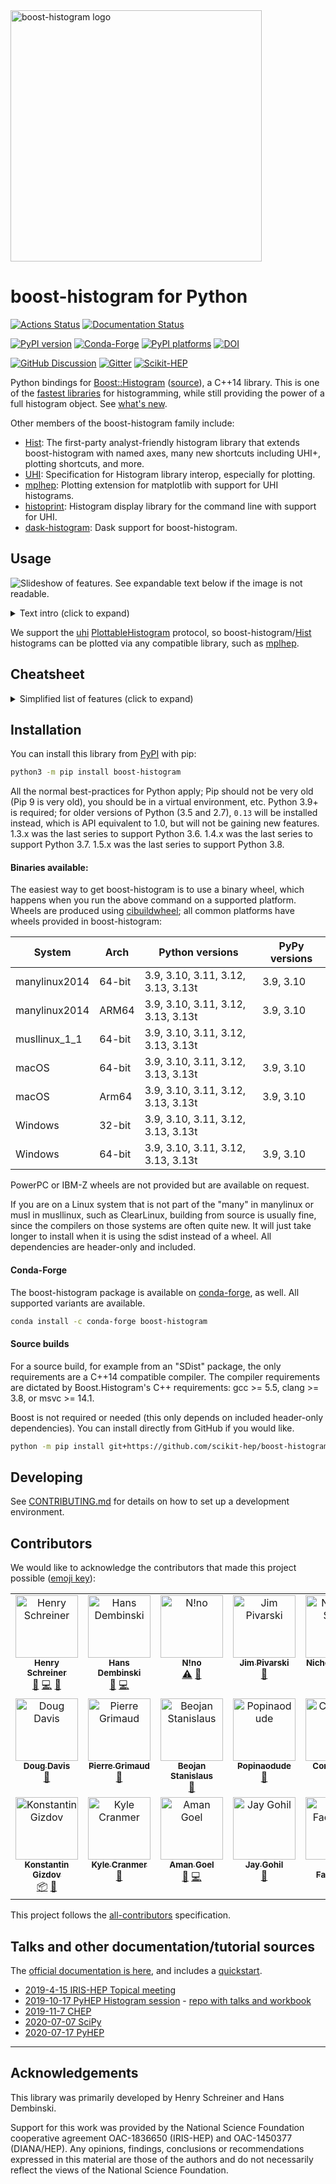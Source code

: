 <img alt="boost-histogram logo" width="402" src="https://raw.githubusercontent.com/scikit-hep/boost-histogram/develop/docs/_images/BoostHistogramPythonLogo.png"/>

# boost-histogram for Python

[![Actions Status][actions-badge]][actions-link]
[![Documentation Status][rtd-badge]][rtd-link]

[![PyPI version][pypi-version]][pypi-link]
[![Conda-Forge][conda-badge]][conda-link]
[![PyPI platforms][pypi-platforms]][pypi-link]
[![DOI](https://zenodo.org/badge/148885351.svg)](https://zenodo.org/badge/latestdoi/148885351)

[![GitHub Discussion][github-discussions-badge]][github-discussions-link]
[![Gitter][gitter-badge]][gitter-link]
[![Scikit-HEP][sk-badge]](https://scikit-hep.org/)

Python bindings for [Boost::Histogram][] ([source][Boost::Histogram source]), a C++14 library. This is one of the [fastest libraries][] for
histogramming, while still providing the power of a full histogram object. See
[what's new](./docs/CHANGELOG.md).

Other members of the boost-histogram family include:

- [Hist][]: The first-party analyst-friendly histogram library that extends
  boost-histogram with named axes, many new shortcuts including UHI+, plotting
  shortcuts, and more.
- [UHI][]: Specification for Histogram library interop, especially for plotting.
- [mplhep][]: Plotting extension for matplotlib with support for UHI histograms.
- [histoprint][]: Histogram display library for the command line with support for UHI.
- [dask-histogram][]: Dask support for boost-histogram.

[uhi]: https://uhi.readthedocs.io
[dask-histogram]: https://dask-histogram.readthedocs.io/en/stable/
[mplhep]: https://mplhep.readthedocs.io/en/latest/
[histoprint]: https://github.com/scikit-hep/histoprint

## Usage

![Slideshow of features. See expandable text below if the image is not readable.](https://github.com/scikit-hep/boost-histogram/raw/develop/docs/_images/banner.gif)

<details><summary>Text intro (click to expand)</summary>

```python
import boost_histogram as bh

# Compose axis however you like; this is a 2D histogram
hist = bh.Histogram(
    bh.axis.Regular(2, 0, 1),
    bh.axis.Regular(4, 0.0, 1.0),
)

# Filling can be done with arrays, one per dimension
hist.fill(
    [0.3, 0.5, 0.2],
    [0.1, 0.4, 0.9],
)

# NumPy array view into histogram counts, no overflow bins
values = hist.values()

# Make a new histogram with just the second axis, summing over the first, and
# rebinning the second into larger bins:
h2 = hist[::sum, :: bh.rebin(2)]
```

</details>

We support the [uhi][] [PlottableHistogram][] protocol, so boost-histogram/[Hist][]
histograms can be plotted via any compatible library, such as [mplhep][].

[uhi]: https://github.com/scikit-hep/uhi
[PlottableHistogram]: https://uhi.readthedocs.io/en/latest/plotting.html
[mplhep]: https://github.com/scikit-hep/mplhep

## Cheatsheet

<details><summary>Simplified list of features (click to expand)</summary>

- Many axis types (all support `metadata=...`)
  - `bh.axis.Regular(n, start, stop, ...)`: Make a regular axis. Options listed below.
    - `overflow=False`: Turn off overflow bin
    - `underflow=False`: Turn off underflow bin
    - `growth=True`: Turn on growing axis, bins added when out-of-range items added
    - `circular=True`: Turn on wrapping, so that out-of-range values wrap around into the axis
    - `transform=bh.axis.transform.Log`: Log spacing
    - `transform=bh.axis.transform.Sqrt`: Square root spacing
    - `transform=bh.axis.transform.Pow(v)`: Power spacing
    - See also the flexible [Function transform](https://boost-histogram.readthedocs.io/en/latest/usage/transforms.html)
  - `bh.axis.Integer(start, stop, *, underflow=True, overflow=True, growth=False, circular=False)`: Special high-speed version of `regular` for evenly spaced bins of width 1
  - `bh.axis.Variable([start, edge1, edge2, ..., stop], *, underflow=True, overflow=True, circular=False)`: Uneven bin spacing
  - `bh.axis.IntCategory([...], *, growth=False)`: Integer categories
  - `bh.axis.StrCategory([...], *, growth=False)`: String categories
  - `bh.axis.Boolean()`: A True/False axis
- Axis features:
  - `.index(value)`: The index at a point (or points) on the axis
  - `.value(index)`: The value for a fractional bin (or bins) in the axis
  - `.bin(i)`: The bin edges (continuous axis) or a bin value (discrete axis)
  - `.centers`: The N bin centers (if continuous)
  - `.edges`: The N+1 bin edges (if continuous)
  - `.extent`: The number of bins (including under/overflow)
  - `.metadata`: Anything a user wants to store
  - `.traits`: The options set on the axis
  - `.size`: The number of bins (not including under/overflow)
  - `.widths`: The N bin widths
- Many storage types
  - `bh.storage.Double()`: Doubles for weighted values (default)
  - `bh.storage.Int64()`: 64-bit unsigned integers
  - `bh.storage.Unlimited()`: Starts small, but can go up to unlimited precision ints or doubles.
  - `bh.storage.AtomicInt64()`: Threadsafe filling, experimental. Does not support growing axis in threads.
  - `bh.storage.Weight()`: Stores a weight and sum of weights squared.
  - `bh.storage.Mean()`: Accepts a sample and computes the mean of the samples (profile).
  - `bh.storage.WeightedMean()`: Accepts a sample and a weight. It computes the weighted mean of the samples.
- Accumulators
  - `bh.accumulator.Sum`: High accuracy sum (Neumaier) - used by the sum method when summing a numerical histogram
  - `bh.accumulator.WeightedSum`: Tracks a weighted sum and variance
  - `bh.accumulator.Mean`: Running count, mean, and variance (Welfords's incremental algorithm)
  - `bh.accumulator.WeightedMean`: Tracks a weighted sum, mean, and variance (West's incremental algorithm)
- Histogram operations
  - `h.ndim`: The number of dimensions
  - `h.size or len(h)`: The number of bins
  - `+`: Add two histograms (storages must match types currently)
  - `*=`: Multiply by a scaler (not all storages) (`hist * scalar` and `scalar * hist` supported too)
  - `/=`: Divide by a scaler (not all storages) (`hist / scalar` supported too)
  - `.kind`: Either `bh.Kind.COUNT` or `bh.Kind.MEAN`, depending on storage
  - `.storage_type`: Fetch the histogram storage type
  - `.sum(flow=False)`: The total count of all bins
  - `.project(ax1, ax2, ...)`: Project down to listed axis (numbers). Can also reorder axes.
  - `.to_numpy(flow=False, view=False)`: Convert to a NumPy style tuple (with or without under/overflow bins)
  - `.view(flow=False)`: Get a view on the bin contents (with or without under/overflow bins)
  - `.values(flow=False)`: Get a view on the values (counts or means, depending on storage)
  - `.variances(flow=False)`: Get the variances if available
  - `.counts(flow=False)`: Get the effective counts for all storage types
  - `.reset()`: Set counters to 0 (growing axis remain the same size)
  - `.empty(flow=False)`: Check to see if the histogram is empty (can check flow bins too if asked)
  - `.copy(deep=False)`: Make a copy of a histogram
  - `.axes`: Get the axes as a tuple-like (all properties of axes are available too)
    - `.axes[0]`: Get the 0th axis
    - `.axes.edges`: The lower values as a broadcasting-ready array
    - `.axes.centers`: The centers of the bins broadcasting-ready array
    - `.axes.widths`: The bin widths as a broadcasting-ready array
    - `.axes.metadata`: A tuple of the axes metadata
    - `.axes.size`: A tuple of the axes sizes (size without flow)
    - `.axes.extent`: A tuple of the axes extents (size with flow)
    - `.axes.bin(*args)`: Returns the bin edges as a tuple of pairs (continuous axis) or values (describe)
    - `.axes.index(*args)`: Returns the bin index at a value for each axis
    - `.axes.value(*args)`: Returns the bin value at an index for each axis
- Indexing - Supports [UHI Indexing](https://uhi.readthedocs.io/en/latest/indexing.html)
  - Bin content access / setting
    - `v = h[b]`: Access bin content by index number
    - `v = h[{0:b}]`: All actions can be represented by `axis:item` dictionary instead of by position (mostly useful for slicing)
  - Slicing to get histogram or set array of values
    - `h2 = h[a:b]`: Access a slice of a histogram, cut portions go to flow bins if present
    - `h2 = h[:, ...]`: Using `:` and `...` supported just like NumPy
    - `h2 = h[::sum]`: Third item in slice is the "action"
    - `h[...] = array`: Set the bin contents, either include or omit flow bins
  - Special accessors
    - `bh.loc(v)`: Supply value in axis coordinates instead of bin number
    - `bh.underflow`: The underflow bin (use empty beginning on slice for slicing instead)
    - `bh.overflow`: The overflow bin (use empty end on slice for slicing instead)
  - Special actions (third item in slice)
    - `sum`: Remove axes via projection; if limits are given, use those
    - `bh.rebin(n)`: Rebin an axis
- NumPy compatibility
  - `bh.numpy` provides faster [drop in replacements](https://boost-histogram.readthedocs.io/en/latest/usage/numpy.html) for NumPy histogram functions
  - Histograms follow the buffer interface, and provide `.view()`
  - Histograms can be converted to NumPy style output tuple with `.to_numpy()`
- Details
  - All objects support copy/deepcopy/pickle
  - Fully statically typed, tested with MyPy.

</details>

## Installation

You can install this library from [PyPI](https://pypi.org/project/boost-histogram/) with pip:

```bash
python3 -m pip install boost-histogram
```

All the normal best-practices for Python apply; Pip should not be very old (Pip
9 is very old), you should be in a virtual environment, etc. Python 3.9+ is
required; for older versions of Python (3.5 and 2.7), `0.13` will be installed
instead, which is API equivalent to 1.0, but will not be gaining new features.
1.3.x was the last series to support Python 3.6. 1.4.x was the last series to
support Python 3.7. 1.5.x was the last series to support Python 3.8.

#### Binaries available:

The easiest way to get boost-histogram is to use a binary wheel, which happens
when you run the above command on a supported platform. Wheels are produced using
[cibuildwheel](https://cibuildwheel.readthedocs.io/en/stable/); all common
platforms have wheels provided in boost-histogram:

| System        | Arch   | Python versions                    | PyPy versions |
| ------------- | ------ | ---------------------------------- | ------------- |
| manylinux2014 | 64-bit | 3.9, 3.10, 3.11, 3.12, 3.13, 3.13t | 3.9, 3.10     |
| manylinux2014 | ARM64  | 3.9, 3.10, 3.11, 3.12, 3.13, 3.13t | 3.9, 3.10     |
| musllinux_1_1 | 64-bit | 3.9, 3.10, 3.11, 3.12, 3.13, 3.13t |               |
| macOS         | 64-bit | 3.9, 3.10, 3.11, 3.12, 3.13, 3.13t | 3.9, 3.10     |
| macOS         | Arm64  | 3.9, 3.10, 3.11, 3.12, 3.13, 3.13t | 3.9, 3.10     |
| Windows       | 32-bit | 3.9, 3.10, 3.11, 3.12, 3.13, 3.13t |               |
| Windows       | 64-bit | 3.9, 3.10, 3.11, 3.12, 3.13, 3.13t | 3.9, 3.10     |

PowerPC or IBM-Z wheels are not provided but are available on request.

If you are on a Linux system that is not part of the "many" in manylinux or musl in musllinux, such as ClearLinux, building from source is usually fine, since the compilers on those systems are often quite new. It will just take longer to install when it is using the sdist instead of a wheel. All dependencies are header-only and included.

#### Conda-Forge

The boost-histogram package is available on [conda-forge](https://github.com/conda-forge/boost-histogram-feedstock), as well. All supported variants are available.

```bash
conda install -c conda-forge boost-histogram
```

#### Source builds

For a source build, for example from an "SDist" package, the only requirements are a C++14 compatible compiler. The compiler requirements are dictated by Boost.Histogram's C++ requirements: gcc >= 5.5, clang >= 3.8, or msvc >= 14.1.

Boost is not required or needed (this only depends on included header-only dependencies). You can install directly from GitHub if you would like.

```bash
python -m pip install git+https://github.com/scikit-hep/boost-histogram.git@develop
```

## Developing

See [CONTRIBUTING.md](.github/CONTRIBUTING.md) for details on how to set up a development environment.

## Contributors

We would like to acknowledge the contributors that made this project possible ([emoji key](https://allcontributors.org/docs/en/emoji-key)):

<!-- ALL-CONTRIBUTORS-LIST:START - Do not remove or modify this section -->
<!-- prettier-ignore-start -->
<!-- markdownlint-disable -->
<table>
  <tbody>
    <tr>
      <td align="center" valign="top" width="14.28%"><a href="http://iscinumpy.gitlab.io"><img src="https://avatars1.githubusercontent.com/u/4616906?v=4?s=100" width="100px;" alt="Henry Schreiner"/><br /><sub><b>Henry Schreiner</b></sub></a><br /><a href="#maintenance-henryiii" title="Maintenance">🚧</a> <a href="https://github.com/scikit-hep/boost-histogram/commits?author=henryiii" title="Code">💻</a> <a href="https://github.com/scikit-hep/boost-histogram/commits?author=henryiii" title="Documentation">📖</a></td>
      <td align="center" valign="top" width="14.28%"><a href="https://github.com/HDembinski"><img src="https://avatars0.githubusercontent.com/u/2631586?v=4?s=100" width="100px;" alt="Hans Dembinski"/><br /><sub><b>Hans Dembinski</b></sub></a><br /><a href="#maintenance-HDembinski" title="Maintenance">🚧</a> <a href="https://github.com/scikit-hep/boost-histogram/commits?author=HDembinski" title="Code">💻</a></td>
      <td align="center" valign="top" width="14.28%"><a href="http://lovelybuggies.github.io"><img src="https://avatars3.githubusercontent.com/u/29083689?v=4?s=100" width="100px;" alt="N!no"/><br /><sub><b>N!no</b></sub></a><br /><a href="https://github.com/scikit-hep/boost-histogram/commits?author=LovelyBuggies" title="Tests">⚠️</a> <a href="https://github.com/scikit-hep/boost-histogram/commits?author=LovelyBuggies" title="Documentation">📖</a></td>
      <td align="center" valign="top" width="14.28%"><a href="https://github.com/jpivarski"><img src="https://avatars0.githubusercontent.com/u/1852447?v=4?s=100" width="100px;" alt="Jim Pivarski"/><br /><sub><b>Jim Pivarski</b></sub></a><br /><a href="#ideas-jpivarski" title="Ideas, Planning, & Feedback">🤔</a></td>
      <td align="center" valign="top" width="14.28%"><a href="https://github.com/nsmith-"><img src="https://avatars3.githubusercontent.com/u/6587412?v=4?s=100" width="100px;" alt="Nicholas Smith"/><br /><sub><b>Nicholas Smith</b></sub></a><br /><a href="https://github.com/scikit-hep/boost-histogram/issues?q=author%3Ansmith-" title="Bug reports">🐛</a></td>
      <td align="center" valign="top" width="14.28%"><a href="http://www-pnp.physics.ox.ac.uk/~huffman/"><img src="https://avatars3.githubusercontent.com/u/45843291?v=4?s=100" width="100px;" alt="physicscitizen"/><br /><sub><b>physicscitizen</b></sub></a><br /><a href="https://github.com/scikit-hep/boost-histogram/issues?q=author%3Aphysicscitizen" title="Bug reports">🐛</a></td>
      <td align="center" valign="top" width="14.28%"><a href="https://www.linkedin.com/in/chanchal-kumar-maji-9230a9145/"><img src="https://avatars1.githubusercontent.com/u/31502077?v=4?s=100" width="100px;" alt="Chanchal Kumar Maji"/><br /><sub><b>Chanchal Kumar Maji</b></sub></a><br /><a href="https://github.com/scikit-hep/boost-histogram/commits?author=ChanchalKumarMaji" title="Documentation">📖</a></td>
    </tr>
    <tr>
      <td align="center" valign="top" width="14.28%"><a href="https://ddavis.io/"><img src="https://avatars2.githubusercontent.com/u/3202090?v=4?s=100" width="100px;" alt="Doug Davis"/><br /><sub><b>Doug Davis</b></sub></a><br /><a href="https://github.com/scikit-hep/boost-histogram/issues?q=author%3Adouglasdavis" title="Bug reports">🐛</a></td>
      <td align="center" valign="top" width="14.28%"><a href="https://github.com/pgrimaud"><img src="https://avatars1.githubusercontent.com/u/1866496?v=4?s=100" width="100px;" alt="Pierre Grimaud"/><br /><sub><b>Pierre Grimaud</b></sub></a><br /><a href="https://github.com/scikit-hep/boost-histogram/commits?author=pgrimaud" title="Documentation">📖</a></td>
      <td align="center" valign="top" width="14.28%"><a href="https://github.com/beojan"><img src="https://avatars0.githubusercontent.com/u/3727925?v=4?s=100" width="100px;" alt="Beojan Stanislaus"/><br /><sub><b>Beojan Stanislaus</b></sub></a><br /><a href="https://github.com/scikit-hep/boost-histogram/issues?q=author%3Abeojan" title="Bug reports">🐛</a></td>
      <td align="center" valign="top" width="14.28%"><a href="https://github.com/Popinaodude"><img src="https://avatars2.githubusercontent.com/u/20911987?v=4?s=100" width="100px;" alt="Popinaodude"/><br /><sub><b>Popinaodude</b></sub></a><br /><a href="https://github.com/scikit-hep/boost-histogram/issues?q=author%3APopinaodude" title="Bug reports">🐛</a></td>
      <td align="center" valign="top" width="14.28%"><a href="https://github.com/colizz"><img src="https://avatars2.githubusercontent.com/u/44885400?v=4?s=100" width="100px;" alt="Congqiao Li"/><br /><sub><b>Congqiao Li</b></sub></a><br /><a href="https://github.com/scikit-hep/boost-histogram/issues?q=author%3Acolizz" title="Bug reports">🐛</a></td>
      <td align="center" valign="top" width="14.28%"><a href="https://github.com/alexander-held"><img src="https://avatars0.githubusercontent.com/u/45009355?v=4?s=100" width="100px;" alt="alexander-held"/><br /><sub><b>alexander-held</b></sub></a><br /><a href="https://github.com/scikit-hep/boost-histogram/issues?q=author%3Aalexander-held" title="Bug reports">🐛</a></td>
      <td align="center" valign="top" width="14.28%"><a href="https://github.com/chrisburr"><img src="https://avatars3.githubusercontent.com/u/5220533?v=4?s=100" width="100px;" alt="Chris Burr"/><br /><sub><b>Chris Burr</b></sub></a><br /><a href="https://github.com/scikit-hep/boost-histogram/commits?author=chrisburr" title="Documentation">📖</a></td>
    </tr>
    <tr>
      <td align="center" valign="top" width="14.28%"><a href="https://keybase.io/kgizdov"><img src="https://avatars.githubusercontent.com/u/3164953?v=4?s=100" width="100px;" alt="Konstantin Gizdov"/><br /><sub><b>Konstantin Gizdov</b></sub></a><br /><a href="#platform-kgizdov" title="Packaging/porting to new platform">📦</a> <a href="https://github.com/scikit-hep/boost-histogram/issues?q=author%3Akgizdov" title="Bug reports">🐛</a></td>
      <td align="center" valign="top" width="14.28%"><a href="http://theoryandpractice.org"><img src="https://avatars.githubusercontent.com/u/4458890?v=4?s=100" width="100px;" alt="Kyle Cranmer"/><br /><sub><b>Kyle Cranmer</b></sub></a><br /><a href="https://github.com/scikit-hep/boost-histogram/commits?author=cranmer" title="Documentation">📖</a></td>
      <td align="center" valign="top" width="14.28%"><a href="http://amangoel.me"><img src="https://avatars.githubusercontent.com/u/10528392?v=4?s=100" width="100px;" alt="Aman Goel"/><br /><sub><b>Aman Goel</b></sub></a><br /><a href="https://github.com/scikit-hep/boost-histogram/commits?author=amangoel185" title="Documentation">📖</a> <a href="https://github.com/scikit-hep/boost-histogram/commits?author=amangoel185" title="Code">💻</a></td>
      <td align="center" valign="top" width="14.28%"><a href="http://jay-gohil.me"><img src="https://avatars.githubusercontent.com/u/59703162?v=4?s=100" width="100px;" alt="Jay Gohil"/><br /><sub><b>Jay Gohil</b></sub></a><br /><a href="https://github.com/scikit-hep/boost-histogram/commits?author=gohil-jay" title="Documentation">📖</a></td>
      <td align="center" valign="top" width="14.28%"><a href="https://github.com/pfackeldey"><img src="https://avatars.githubusercontent.com/u/18463582?v=4?s=100" width="100px;" alt="Peter Fackeldey"/><br /><sub><b>Peter Fackeldey</b></sub></a><br /><a href="https://github.com/scikit-hep/boost-histogram/commits?author=pfackeldey" title="Code">💻</a></td>
    </tr>
  </tbody>
</table>

<!-- markdownlint-restore -->
<!-- prettier-ignore-end -->

<!-- ALL-CONTRIBUTORS-LIST:END -->

This project follows the [all-contributors](https://github.com/all-contributors/all-contributors) specification.

## Talks and other documentation/tutorial sources

The [official documentation is here](https://boost-histogram.readthedocs.io/en/latest/index.html), and includes a [quickstart](https://boost-histogram.readthedocs.io/en/latest/usage/quickstart.html).

- [2019-4-15 IRIS-HEP Topical meeting](https://indico.cern.ch/event/803122/)
- [2019-10-17 PyHEP Histogram session](https://indico.cern.ch/event/833895/contributions/3577833/) - [repo with talks and workbook](https://github.com/henryiii/pres-bhandhist)
- [2019-11-7 CHEP](https://indico.cern.ch/event/773049/contributions/3473265/)
- [2020-07-07 SciPy](https://www.youtube.com/watch?v=ERraTfHkPd0&list=PLYx7XA2nY5GfY4WWJjG5cQZDc7DIUmn6Z&index=4)
- [2020-07-17 PyHEP](https://indico.cern.ch/event/882824/contributions/3931299/)

---

## Acknowledgements

This library was primarily developed by Henry Schreiner and Hans Dembinski.

Support for this work was provided by the National Science Foundation cooperative agreement OAC-1836650 (IRIS-HEP) and OAC-1450377 (DIANA/HEP). Any opinions, findings, conclusions or recommendations expressed in this material are those of the authors and do not necessarily reflect the views of the National Science Foundation.

[actions-badge]: https://github.com/scikit-hep/boost-histogram/workflows/Tests/badge.svg
[actions-link]: https://github.com/scikit-hep/boost-histogram/actions
[conda-badge]: https://img.shields.io/conda/vn/conda-forge/boost-histogram
[conda-link]: https://github.com/conda-forge/boost-histogram-feedstock
[github-discussions-badge]: https://img.shields.io/static/v1?label=Discussions&message=Ask&color=blue&logo=github
[github-discussions-link]: https://github.com/scikit-hep/boost-histogram/discussions
[gitter-badge]: https://badges.gitter.im/HSF/PyHEP-histogramming.svg
[gitter-link]: https://gitter.im/HSF/PyHEP-histogramming?utm_source=badge&utm_medium=badge&utm_campaign=pr-badge
[pypi-link]: https://pypi.org/project/boost-histogram/
[pypi-platforms]: https://img.shields.io/pypi/pyversions/boost-histogram
[pypi-version]: https://badge.fury.io/py/boost-histogram.svg
[rtd-badge]: https://readthedocs.org/projects/boost-histogram/badge/?version=latest
[rtd-link]: https://boost-histogram.readthedocs.io/en/latest/?badge=latest
[sk-badge]: https://scikit-hep.org/assets/images/Scikit--HEP-Project-blue.svg
[Boost::Histogram]: https://www.boost.org/doc/libs/release/libs/histogram/doc/html/index.html
[Boost::Histogram source]: https://github.com/boostorg/histogram
[Hist]: https://github.com/scikit-hep/hist
[fastest libraries]: https://iscinumpy.gitlab.io/post/histogram-speeds-in-python/
